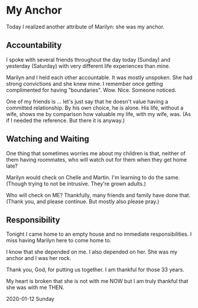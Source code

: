 # My Anchor

Today I realized another attribute of Marilyn:
she was my anchor.

## Accountability

I spoke with several friends throughout the day today (Sunday)
and yesterday (Saturday) with very different life experiences
than mine.

Marilyn and I held each other accountable. It was mostly unspoken.
She had strong convictions and she knew mine. I remember once
getting complimented for having "boundaries". Wow. Nice.
Someone noticed.

One of my friends is ... let's just say that he doesn't value
having a committed relationship. By his own choice, he is alone.
His life, without a wife, shows me by comparison how valuable my life,
with my wife, was. (As if I needed the reference. But there it is anyway.)

## Watching and Waiting

One thing that sometimes worries me about my children is that,
neither of them having roommates, who will watch out for them
when they get home late?

Marilyn would check on Chelle and Martin. I'm learning to do
the same. (Though trying to not be intrusive. They're grown adults.)

Who will check on ME?
Thankfully, many friends and family have done that.
(Thank you, and please continue. But mostly also please pray.)

## Responsibility

Tonight I came home to an empty house and no immediate
responsibilities. I miss having Marilyn here to come home to.

I know that she depended on me. I also depended on her.
She was my anchor and I was her rock.

Thank you, God, for putting us together.
I am thankful for those 33 years.

My heart is broken that she is not with me NOW
but I am truly thankful that she was with me THEN.

2020-01-12 Sunday


